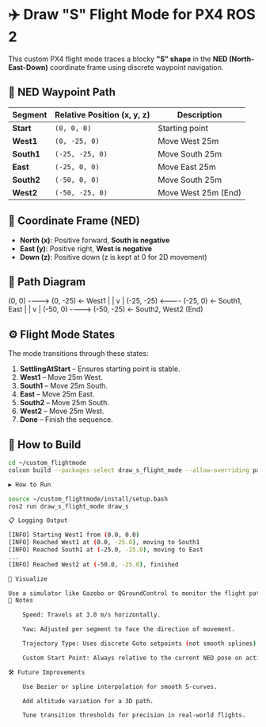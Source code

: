 # ✈️ Draw "S" Flight Mode for PX4 ROS 2

This custom PX4 flight mode traces a blocky **"S" shape** in the **NED (North-East-Down)** coordinate frame using discrete waypoint navigation.

## 📍 NED Waypoint Path

| Segment     | Relative Position (x, y, z) | Description           |
|-------------|-----------------------------|-----------------------|
| **Start**   | `(0, 0, 0)`                 | Starting point        |
| **West1**   | `(0, -25, 0)`              | Move West 25m         |
| **South1**  | `(-25, -25, 0)`            | Move South 25m        |
| **East**    | `(-25, 0, 0)`              | Move East 25m         |
| **South2**  | `(-50, 0, 0)`              | Move South 25m        |
| **West2**   | `(-50, -25, 0)`            | Move West 25m (End)   |

## 🧭 Coordinate Frame (NED)

- **North (x)**: Positive forward, **South is negative**
- **East (y)**: Positive right, **West is negative**
- **Down (z)**: Positive down (z is kept at 0 for 2D movement)

## 🔁 Path Diagram

(0, 0) ----> (0, -25) ← West1
| |
v |
(-25, -25) <---- (-25, 0) ← South1, East
| |
v |
(-50, 0) ----> (-50, -25) ← South2, West2 (End)


## ⚙️ Flight Mode States

The mode transitions through these states:
1. **SettlingAtStart** – Ensures starting point is stable.
2. **West1** – Move 25m West.
3. **South1** – Move 25m South.
4. **East** – Move 25m East.
5. **South2** – Move 25m South.
6. **West2** – Move 25m West.
7. **Done** – Finish the sequence.

## 🔧 How to Build

```bash
cd ~/custom_flightmode
colcon build --packages-select draw_s_flight_mode --allow-overriding px4_ros2_cpp

▶️ How to Run

source ~/custom_flightmode/install/setup.bash
ros2 run draw_s_flight_mode draw_s

📋 Logging Output

[INFO] Starting West1 from (0.0, 0.0)
[INFO] Reached West1 at (0.0, -25.0), moving to South1
[INFO] Reached South1 at (-25.0, -25.0), moving to East
...
[INFO] Reached West2 at (-50.0, -25.0), finished

📡 Visualize

Use a simulator like Gazebo or QGroundControl to monitor the flight path and verify the S-shaped trajectory.
📝 Notes

    Speed: Travels at 3.0 m/s horizontally.

    Yaw: Adjusted per segment to face the direction of movement.

    Trajectory Type: Uses discrete Goto setpoints (not smooth splines).

    Custom Start Point: Always relative to the current NED pose on activation.

🛠 Future Improvements

    Use Bezier or spline interpolation for smooth S-curves.

    Add altitude variation for a 3D path.

    Tune transition thresholds for precision in real-world flights.
